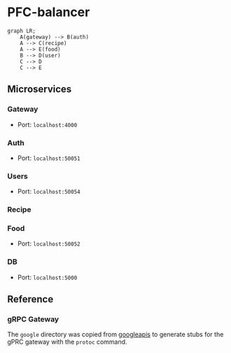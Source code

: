 # PFC-balancer

```mermaid
graph LR;
    A(gateway) --> B(auth)
    A --> C(recipe)
    A --> E(food)
    B --> D(user)
    C --> D
    C --> E
```
## Microservices
### Gateway
- Port: `localhost:4000`
### Auth
- Port: `localhost:50051`
### Users
- Port: `localhost:50054`
### Recipe
### Food
- Port: `localhost:50052`
### DB
- Port: `localhost:5000`

## Reference
### gRPC Gateway
The `google` directory was copied from [googleapis](https://github.com/googleapis/googleapis) to generate stubs for the gPRC gateway with the `protoc` command.
